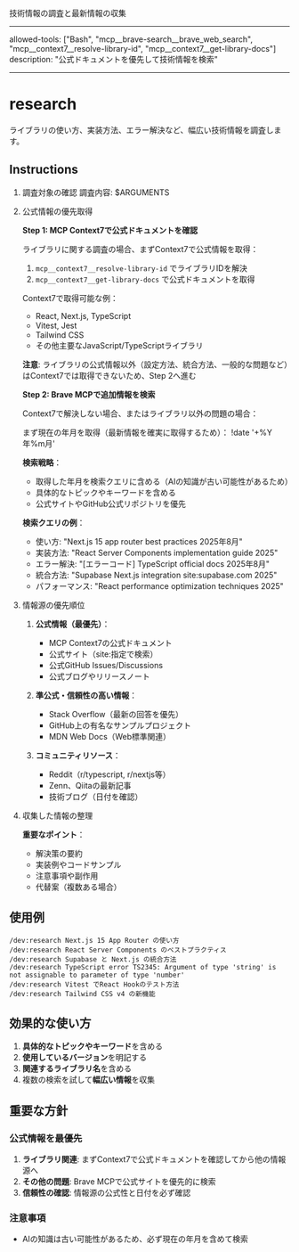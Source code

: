 技術情報の調査と最新情報の収集

---

allowed-tools: ["Bash", "mcp__brave-search__brave_web_search", "mcp__context7__resolve-library-id", "mcp__context7__get-library-docs"]
description: "公式ドキュメントを優先して技術情報を検索"

---

# research

ライブラリの使い方、実装方法、エラー解決など、幅広い技術情報を調査します。

## Instructions

1. 調査対象の確認
   調査内容: $ARGUMENTS

2. 公式情報の優先取得

   **Step 1: MCP Context7で公式ドキュメントを確認**

   ライブラリに関する調査の場合、まずContext7で公式情報を取得：
   1. `mcp__context7__resolve-library-id` でライブラリIDを解決
   2. `mcp__context7__get-library-docs` で公式ドキュメントを取得

   Context7で取得可能な例：
   - React, Next.js, TypeScript
   - Vitest, Jest
   - Tailwind CSS
   - その他主要なJavaScript/TypeScriptライブラリ

   **注意**: ライブラリの公式情報以外（設定方法、統合方法、一般的な問題など）はContext7では取得できないため、Step 2へ進む

   **Step 2: Brave MCPで追加情報を検索**

   Context7で解決しない場合、またはライブラリ以外の問題の場合：

   まず現在の年月を取得（最新情報を確実に取得するため）：
   !date '+%Y年%m月'

   **検索戦略**：
   - 取得した年月を検索クエリに含める（AIの知識が古い可能性があるため）
   - 具体的なトピックやキーワードを含める
   - 公式サイトやGitHub公式リポジトリを優先

   **検索クエリの例**：
   - 使い方: "Next.js 15 app router best practices 2025年8月"
   - 実装方法: "React Server Components implementation guide 2025"
   - エラー解決: "[エラーコード] TypeScript official docs 2025年8月"
   - 統合方法: "Supabase Next.js integration site:supabase.com 2025"
   - パフォーマンス: "React performance optimization techniques 2025"

3. 情報源の優先順位
   1. **公式情報（最優先）**：
      - MCP Context7の公式ドキュメント
      - 公式サイト（site:指定で検索）
      - 公式GitHub Issues/Discussions
      - 公式ブログやリリースノート

   2. **準公式・信頼性の高い情報**：
      - Stack Overflow（最新の回答を優先）
      - GitHub上の有名なサンプルプロジェクト
      - MDN Web Docs（Web標準関連）

   3. **コミュニティリソース**：
      - Reddit（r/typescript, r/nextjs等）
      - Zenn、Qiitaの最新記事
      - 技術ブログ（日付を確認）

4. 収集した情報の整理

   **重要なポイント**：
   - 解決策の要約
   - 実装例やコードサンプル
   - 注意事項や副作用
   - 代替案（複数ある場合）

## 使用例

```
/dev:research Next.js 15 App Router の使い方
/dev:research React Server Components のベストプラクティス
/dev:research Supabase と Next.js の統合方法
/dev:research TypeScript error TS2345: Argument of type 'string' is not assignable to parameter of type 'number'
/dev:research Vitest でReact Hookのテスト方法
/dev:research Tailwind CSS v4 の新機能
```

## 効果的な使い方

1. **具体的なトピックやキーワード**を含める
2. **使用しているバージョン**を明記する
3. **関連するライブラリ名**を含める
4. 複数の検索を試して**幅広い情報**を収集

## 重要な方針

### 公式情報を最優先

1. **ライブラリ関連**: まずContext7で公式ドキュメントを確認してから他の情報源へ
2. **その他の問題**: Brave MCPで公式サイトを優先的に検索
3. **信頼性の確認**: 情報源の公式性と日付を必ず確認

### 注意事項

- AIの知識は古い可能性があるため、必ず現在の年月を含めて検索
